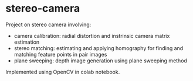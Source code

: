 # stereo-camera

Project on stereo camera involving:
- camera calibration: radial distortion and instrinsic camera matrix estimation
- stereo matching: estimating and applying homography for finding and matching feature points in pair images
- plane sweeping: depth image generation using plane sweeping method

Implemented using OpenCV in colab notebook.
